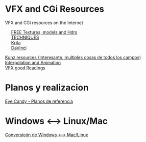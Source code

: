 # VFX and CGi Resources   
VFX and CGi resources on the Internet

&nbsp;&nbsp;&nbsp;&nbsp;  [FREE Textures, models and Hdrs](RESOURCES.md) <br />
&nbsp;&nbsp;&nbsp;&nbsp;  [TECHNIQUES](TECHNIQUES.md) <br />
&nbsp;&nbsp;&nbsp;&nbsp;  [Krita](Krita.md) <br />
&nbsp;&nbsp;&nbsp;&nbsp;  [DaVinci](DaVinci_Resolve.md) <br />

[Kunz resources (Interesante, multiples cosas de todos los campos)](https://wiki.johnkunz.com/index.php?title=Resources)   
[Interpolation and Animation](https://kyndinfo.notion.site/Interpolation-and-Animation-44d00edd89bc41d686260d6bfd6a01d9)   
[VFX good Readings](https://github.com/jtomori/vfx_good_night_reading#production)   


# Planos y realizacion   

[Eye Candy - Planos de referencia](https://eyecannndy.com/)

# Windows <--> Linux/Mac   

[Conversioón de Windows <--> Mac/Linux](https://universalpathconverter.com/)   

